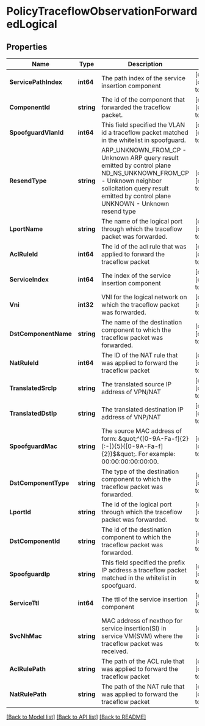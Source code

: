 # PolicyTraceflowObservationForwardedLogical

## Properties
Name | Type | Description | Notes
------------ | ------------- | ------------- | -------------
**ServicePathIndex** | **int64** | The path index of the service insertion component | [optional] [default to null]
**ComponentId** | **string** | The id of the component that forwarded the traceflow packet. | [optional] [default to null]
**SpoofguardVlanId** | **int64** | This field specified the VLAN id a traceflow packet matched in the whitelist in spoofguard. | [optional] [default to null]
**ResendType** | **string** | ARP_UNKNOWN_FROM_CP - Unknown ARP query result emitted by control plane ND_NS_UNKNOWN_FROM_CP - Unknown neighbor solicitation query result emitted by control plane UNKNOWN - Unknown resend type | [optional] [default to null]
**LportName** | **string** | The name of the logical port through which the traceflow packet was forwarded. | [optional] [default to null]
**AclRuleId** | **int64** | The id of the acl rule that was applied to forward the traceflow packet | [optional] [default to null]
**ServiceIndex** | **int64** | The index of the service insertion component | [optional] [default to null]
**Vni** | **int32** | VNI for the logical network on which the traceflow packet was forwarded. | [optional] [default to null]
**DstComponentName** | **string** | The name of the destination component to which the traceflow packet was forwarded. | [optional] [default to null]
**NatRuleId** | **int64** | The ID of the NAT rule that was applied to forward the traceflow packet | [optional] [default to null]
**TranslatedSrcIp** | **string** | The translated source IP address of VPN/NAT | [optional] [default to null]
**TranslatedDstIp** | **string** | The translated destination IP address of VNP/NAT | [optional] [default to null]
**SpoofguardMac** | **string** | The source MAC address of form: \&quot;^([0-9A-Fa-f]{2}[:-]){5}([0-9A-Fa-f]{2})$\&quot;. For example: 00:00:00:00:00:00.  | [optional] [default to null]
**DstComponentType** | **string** | The type of the destination component to which the traceflow packet was forwarded. | [optional] [default to null]
**LportId** | **string** | The id of the logical port through which the traceflow packet was forwarded. | [optional] [default to null]
**DstComponentId** | **string** | The id of the destination component to which the traceflow packet was forwarded. | [optional] [default to null]
**SpoofguardIp** | **string** | This field specified the prefix IP address a traceflow packet matched in the whitelist in spoofguard. | [optional] [default to null]
**ServiceTtl** | **int64** | The ttl of the service insertion component | [optional] [default to null]
**SvcNhMac** | **string** | MAC address of nexthop for service insertion(SI) in service VM(SVM) where the traceflow packet was received.  | [optional] [default to null]
**AclRulePath** | **string** | The path of the ACL rule that was applied to forward the traceflow packet | [optional] [default to null]
**NatRulePath** | **string** | The path of the NAT rule that was applied to forward the traceflow packet | [optional] [default to null]

[[Back to Model list]](../README.md#documentation-for-models) [[Back to API list]](../README.md#documentation-for-api-endpoints) [[Back to README]](../README.md)

